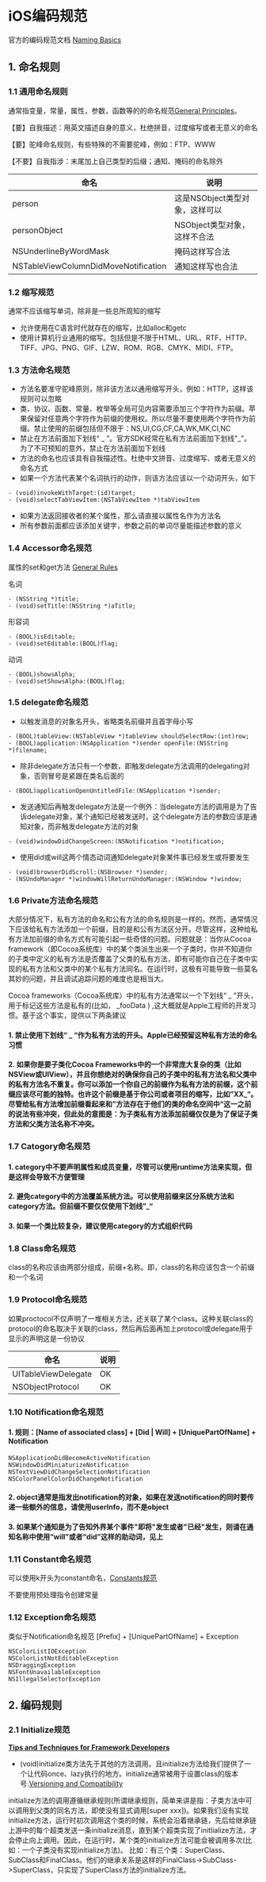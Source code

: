 # iOS编码规范

官方的编码规范文档 [Naming Basics](https://developer.apple.com/library/content/documentation/Cocoa/Conceptual/CodingGuidelines/Articles/NamingBasics.html)

## 1. 命名规则

### 1.1 通用命名规则

  通常指变量，常量，属性，参数，函数等的的命名规范[General Principles](https://developer.apple.com/library/content/documentation/Cocoa/Conceptual/CodingGuidelines/Articles/NamingBasics.html#//apple_ref/doc/uid/20001281-1001751)。
  
  【要】自我描述：用英文描述自身的意义，杜绝拼音，过度缩写或者无意义的命名
  
  【要】驼峰命名规则，有些特殊的不需要驼峰，例如：FTP、WWW
  
  【不要】自我指涉：末尾加上自己类型的后缀；通知、掩码的命名除外
  
命名       |说明          
------- | --------------
person|这是NSObject类型对象，这样可以
personObject|NSObject类型对象，这样不合法
NSUnderlineByWordMask|掩码这样写合法
NSTableViewColumnDidMoveNotification|通知这样写也合法

### 1.2 缩写规范

  通常不应该缩写单词，除非是一些总所周知的缩写
  
  * 允许使用在C语言时代就存在的缩写，比如alloc和getc
  * 使用计算机行业通用的缩写。包括但是不限于HTML、URL、RTF、HTTP、TIFF、JPG、PNG、GIF、LZW、ROM、RGB、CMYK、MIDI、FTP。

### 1.3 方法命名规范

* 方法名要准守驼峰原则，除非该方法以通用缩写开头，例如：HTTP，这样该规则可以忽略
* 类、协议、函数、常量、枚举等全局可见内容需要添加三个字符作为前缀。苹果保留对任意两个字符作为前缀的使用权。所以尽量不要使用两个字符作为前缀。禁止使用的前缀包括但不限于：NS,UI,CG,CF,CA,WK,MK,CI,NC
* 禁止在方法前面加下划线“ _ ”。官方SDK经常在私有方法前面加下划线"_"。为了不可预知的意外，禁止在方法前面加下划线
* 方法的命名也应该具有自我描述性。杜绝中文拼音、过度缩写、或者无意义的命名方式
* 如果一个方法代表某个名词执行的动作，则该方法应该以一个动词开头，如下

```
- (void)invokeWithTarget:(id)target;
- (void)selectTabViewItem:(NSTabViewItem *)tabViewItem
```

* 如果方法返回接收者的某个属性，那么请直接以属性名作为方法名
* 所有参数前面都应该添加关键字，参数之前的单词尽量能描述参数的意义

### 1.4 Accessor命名规范

属性的set和get方法 [General Rules](https://developer.apple.com/library/content/documentation/Cocoa/Conceptual/CodingGuidelines/Articles/NamingMethods.html)

名词

```
- (NSString *)title;
- (void)setTitle:(NSString *)aTitle;
```

形容词

```
- (BOOL)isEditable;
- (void)setEditable:(BOOL)flag;
```

动词

```
- (BOOL)showsAlpha;
- (void)setShowsAlpha:(BOOL)flag;
```

### 1.5 delegate命名规范

* 以触发消息的对象名开头，省略类名前缀并且首字母小写

```
- (BOOL)tableView:(NSTableView *)tableView shouldSelectRow:(int)row;
- (BOOL)application:(NSApplication *)sender openFile:(NSString *)filename;
```

* 除非delegate方法只有一个参数，即触发delegate方法调用的delegating对象，否则冒号是紧跟在类名后面的

```
- (BOOL)applicationOpenUntitledFile:(NSApplication *)sender;
```

* 发送通知后再触发delegate方法是一个例外：当delegate方法的调用是为了告诉delegate对象，某个通知已经被发送时，这个delegate方法的参数应该是通知对象，而非触发delegate方法的对象

```
- (void)windowDidChangeScreen:(NSNotification *)notification;
```

* 使用did或will这两个情态动词通知delegate对象某件事已经发生或将要发生

```
- (void)browserDidScroll:(NSBrowser *)sender;
- (NSUndoManager *)windowWillReturnUndoManager:(NSWindow *)window;
```

### 1.6 Private方法命名规范

大部分情况下，私有方法的命名和公有方法的命名规则是一样的。然而，通常情况下应该给私有方法添加一个前缀，目的是和公有方法区分开。尽管这样，这种给私有方法加前缀的命名方式有可能引起一些奇怪的问题。问题就是：当你从Cocoa framework（即Cocoa系统库）中的某个类派生出来一个子类时，你并不知道你的子类中定义的私有方法是否覆盖了父类的私有方法，即有可能你自己在子类中实现的私有方法和父类中的某个私有方法同名。在运行时，这极有可能导致一些莫名其妙的问题，并且调试追踪问题的难度也是相当大。

Cocoa frameworks（Cocoa系统库）中的私有方法通常以一个下划线“ _ ”开头，用于标记这些方法是私有的(比如， _fooData ) ,这大概就是Apple工程师的开发习惯。基于这个事实，提供以下两条建议

#### 1. 禁止使用下划线“ _ “作为私有方法的开头。Apple已经预留这种私有方法的命名习惯
#### 2. 如果你是要子类化Cocoa Frameworks中的一个非常庞大复杂的类（比如NSView或UIView），并且你想绝对的确保你自己的子类中的私有方法名和父类中的私有方法名不重复。你可以添加一个你自己的前缀作为私有方法的前缀，这个前缀应该尽可能的独特。也许这个前缀是基于你公司或者项目的缩写，比如”XX_“。尽管给私有方法增加前缀看起来和”方法存在于他们的类的命名空间中“这一之前的说法有些冲突，但此处的意图是：为子类私有方法添加前缀仅仅是为了保证子类方法和父类方法名称不冲突。

### 1.7 Catogory命名规范

#### 1. category中不要声明属性和成员变量，尽管可以使用runtime方法来实现，但是这样会导致不方便管理
#### 2. 避免category中的方法覆盖系统方法。可以使用前缀来区分系统方法和category方法。但前缀不要仅仅使用下划线”_“
#### 3. 如果一个类比较复杂，建议使用category的方式组织代码

### 1.8 Class命名规范

class的名称应该由两部分组成，前缀+名称。即，class的名称应该包含一个前缀和一个名词

### 1.9 Protocol命名规范

如果proctocol不仅声明了一堆相关方法，还关联了某个class。这种关联class的protocol的命名取决于关联的class，然后再后面再加上protocol或delegate用于显示的声明这是一份协议

命名  | 说明
---- | -----
UITableViewDelegate    |   OK
NSObjectProtocol      |    OK

### 1.10 Notification命名规范

#### 1. 规则：[Name of associated class] + [Did | Will] + [UniquePartOfName] + Notification

```
NSApplicationDidBecomeActiveNotification
NSWindowDidMiniaturizeNotification
NSTextViewDidChangeSelectionNotification
NSColorPanelColorDidChangeNotification
```

#### 2. object通常是指发出notification的对象，如果在发送notification的同时要传递一些额外的信息，请使用userInfo，而不是object

#### 3. 如果某个通知是为了告知外界某个事件"即将"发生或者"已经"发生，则请在通知名称中使用“will”或者“did”这样的助动词，见上

### 1.11 Constant命名规范

可以使用k开头为constant命名，[Constants规范](https://developer.apple.com/library/content/documentation/Cocoa/Conceptual/CodingGuidelines/Articles/NamingIvarsAndTypes.html)

不要使用预处理指令创建常量

### 1.12 Exception命名规范

类似于Notification命名规范
[Prefix] + [UniquePartOfName] + Exception

```
NSColorListIOException
NSColorListNotEditableException
NSDraggingException
NSFontUnavailableException
NSIllegalSelectorException
```

## 2. 编码规则

### 2.1 Initialize规范

[**Tips and Techniques for Framework Developers**](https://developer.apple.com/library/content/documentation/Cocoa/Conceptual/CodingGuidelines/Articles/FrameworkImpl.html)

* (void)initialize类方法先于其他的方法调用。且initialize方法给我们提供了一个让代码once、lazy执行的地方。initialize通常被用于设置class的版本号.[Versioning and Compatibility](https://developer.apple.com/library/content/documentation/Cocoa/Conceptual/CodingGuidelines/Articles/FrameworkImpl.html#//apple_ref/doc/uid/20001286-1001777)

initialize方法的调用遵循继承规则(所谓继承规则，简单来讲是指：子类方法中可以调用到父类的同名方法，即使没有显式调用[super xxx])。如果我们没有实现initialize方法，运行时初次调用这个类的时候，系统会沿着继承链，先后给继承链上游中的每个超类发送一条initialize消息，直到某个超类实现了initlialize方法，才会停止向上调用。因此，在运行时，某个类的initialize方法可能会被调用多次(比如：一个子类没有实现initialize方法)。
比如：有三个类：SuperClass、SubClass和FinalClass。他们的继承关系是这样的FinalClass->SubClass->SuperClass，只实现了SuperClass方法的initialize方法。
